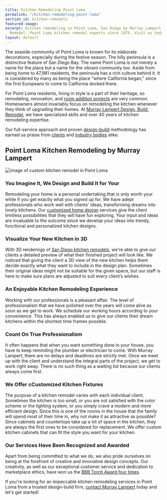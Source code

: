 ```yaml
---
title: Kitchen Remodeling Point Loma
permalink: "/kitchen-remodeling-point-loma"
section_id: kitchen-remodels
featured-image:
excerpt: Kitchen remodeling in Point Loma, San Diego by Murray Lampert Design, Build,
  Remodel. Point Loma kitchen remodel experts since 1975. Visit us today!
layout: default
---
```


The seaside community of Point Loma is known for its elaborate decorations, especially during the festive season. The hilly peninsula is a distinctive feature of San Diego Bay. The name Point Loma is not merely a name for the place but a name for the vibrant community too. Aside from being home to 47,981 residents, the peninsula has a rich culture behind it. It is considered by many as being the place "where California began," since the first Europeans to come to California docked there.

For Point Loma residents, living in style is a part of their heritage, so remodeling, renovation, and [room addition projects](/room-additions-point-loma) are very common. Homeowners almost invariably focus on remodeling the kitchen whenever they think of upgrading their homes. At [Murray Lampert Design, Build, Remodel](/), we have specialized skills and over 40 years of kitchen remodeling expertise.

Our full-service approach and proven [design-build](/san-diego-design-build-contractors) methodology has earned us praise from [clients](/testimonials) and [industry bodies](/murray-lampert-recognized-among-north-americas-best/) alike.

## Point Loma Kitchen Remodeling by Murray Lampert

![image of custom kitchen remodel in Point Loma](/uploads/prendergast-kitchen-remodel-after.jpg "Point Loma Kitchen Remodel")

### You Imagine It, We Design and Build It for Your

Remodeling your home is a personal undertaking that is only worth your while if you get exactly what you signed up for. We have adept professionals who work well with clients' ideas, transforming dreams into lovely kitchens. Our [customized home design](/san-diego-home-design-services) services give the client limitless possibilities that they will have fun exploring. Your input and ideas are invaluable to the outcome since we develop your ideas into trendy, functional and personalized kitchen designs.

### Visualize Your New Kitchen in 3D

With 3D renderings of [San Diego kitchen remodels](/san-diego-kitchen-remodeling-services), we're able to give our clients a detailed preview of what their finished project will look like. We noticed that giving the client a 3D view of the new kitchen helps them decide exactly what they want to include in the design plan. Sometimes their original ideas might not be suitable for the given space, but our staff is here to make sure plans are adjusted to suit every client’s wishes.

### An Enjoyable Kitchen Remodeling Experience

Working with our professionals is a pleasant affair. The level of professionalism that we have polished over the years will come alive as soon as we get to work. We schedule our working hours according to your convenience. This has always enabled us to give our clients their dream kitchens within the shortest time frames possible.

### Count On True Professionalism

It often happens that when you want something done in your house, you have to keep reminding the plumber or electrician to come. With Murray Lampert, there are no delays and deadlines are strictly met. Once we meet up with the client and understand the integral parts of the project, we get to work right away. There is no such thing as a waiting list because our clients always come first.

### We Offer cCustomized Kitchen Fixtures

The purpose of a kitchen remodel varies with each individual client. Sometimes the kitchen is too small, or you are not satisfied with the color scheme or the lighting system, or you simply crave a modern and more efficient design. Since this is one of the rooms in the house that the family will spend most of their time in, why not make it as attractive as possible? Since cabinets and countertops take up a lot of space in the kitchen, they are always the first ones to be considered for replacement. We offer custom kitchen cabinets that can fit the style you want for your kitchen.

### Our Services Have Been Recognized and Awarded

Apart from being committed to what we do, we also pride ourselves on being at the forefront of creative and innovative design concepts. Our creativity, as well as our exceptional customer service and dedication to marketplace ethics, have won us the [BBB Torch Award four times](/another-better-business-bureau-torch-award/).

If you're looking for an impeccable kitchen remodeling services in Point Loma from a trusted design-build firm, [contact Murray Lampert](#quick-contact) today and let's get started!
